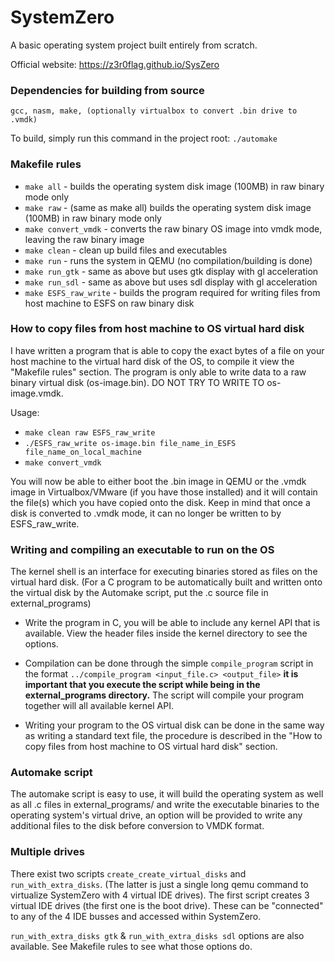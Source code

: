 # SystemZero
A basic operating system project built entirely from scratch.

Official website: https://z3r0flag.github.io/SysZero

### Dependencies for building from source

`gcc, nasm, make, (optionally virtualbox to convert .bin drive to .vmdk)`

To build, simply run this command in the project root:
`./automake`

### Makefile rules

- `make all` - builds the operating system disk image (100MB) in raw binary mode only
- `make raw` - (same as make all) builds the operating system disk image (100MB) in raw binary mode only
- `make convert_vmdk` - converts the raw binary OS image into vmdk mode, leaving the raw binary image
- `make clean` - clean up build files and executables
- `make run` - runs the system in QEMU (no compilation/building is done)
- `make run_gtk` - same as above but uses gtk display with gl acceleration
- `make run_sdl` - same as above but uses sdl display with gl acceleration
- `make ESFS_raw_write` - builds the program required for writing files from host machine to ESFS on raw binary disk

### How to copy files from host machine to OS virtual hard disk

I have written a program that is able to copy the exact bytes of a file on your host machine to the virtual hard disk of the OS, to compile it view the "Makefile rules" section. The program is only able to write data to a raw binary virtual disk (os-image.bin). DO NOT TRY TO WRITE TO os-image.vmdk.

Usage:
- `make clean raw ESFS_raw_write`
- `./ESFS_raw_write os-image.bin file_name_in_ESFS file_name_on_local_machine`
- `make convert_vmdk`

You will now be able to either boot the .bin image in QEMU or the .vmdk image in Virtualbox/VMware (if you have those installed) and it will contain the file(s) which you have copied onto the disk. Keep in mind that once a disk is converted to .vmdk mode, it can no longer be written to by ESFS_raw_write.

### Writing and compiling an executable to run on the OS

The kernel shell is an interface for executing binaries stored as files on the virtual hard disk. (For a C program to be automatically built and written onto the virtual disk by the Automake script, put the .c source file in external_programs)

- Write the program in C, you will be able to include any kernel API that is available. View the header files inside the kernel directory to see the options.

- Compilation can be done through the simple `compile_program` script in the format `../compile_program <input_file.c> <output_file>` **it is important that you execute the script while being in the external_programs directory.** The script will compile your program together will all available kernel API.

- Writing your program to the OS virtual disk can be done in the same way as writing a standard text file, the procedure is described in the "How to copy files from host machine to OS virtual hard disk" section.

### Automake script

The automake script is easy to use, it will build the operating system as well as all .c files in external_programs/ and write the executable binaries to the operating system's virtual drive, an option will be provided to write any additional files to the disk before conversion to VMDK format.

### Multiple drives

There exist two scripts `create_create_virtual_disks` and `run_with_extra_disks`. (The latter is just a single long qemu command to virtualize SystemZero with 4 virtual IDE drives). The first script creates 3 virtual IDE drives (the first one is the boot drive). These can be "connected" to any of the 4 IDE busses and accessed within SystemZero.

`run_with_extra_disks gtk` & `run_with_extra_disks sdl` options are also available. See Makefile rules to see what those options do.
